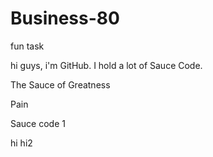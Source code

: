 # Business-80
fun task

hi guys,
i'm GitHub.
I hold a lot of Sauce Code.

The Sauce of Greatness

Pain

Sauce code 1

hi
hi2